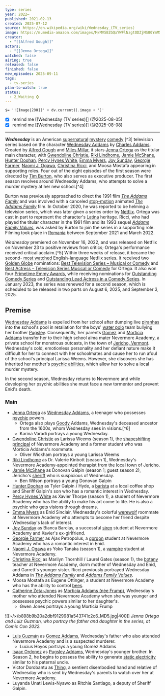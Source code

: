 ```yaml
---
type: series
year: 2022–
published: 2021-02-13
created: 2025-07-12
source: https://en.wikipedia.org/wiki/Wednesday_(TV_series)
image: https://m.media-amazon.com/images/M/MV5BZGQxYWFlNzgtODZjMS00YmM5LWEzZWMtOGVmODMzYjIyODZiXkEyXkFqcGc@._V1_FMjpg_UX1000_.jpg
creator:
  - "[[Alfred Gough]]"
actors:
  - "[[Jenna Ortega]]"
watched: false
airing: true
released: false
finished: false
new_episodes: 2025-09-11
tags:
  - tv-series
plan-to-watch: true
status:
  - 2_Waiting ⌚
---
```

`$= '![Image|200](' + dv.current().image + ')'`

- [x] remind me [[Wednesday (TV series)]] (@2025-08-05)
- [x] remind me [[Wednesday (TV series)]] (@2025-08-08)
___

***Wednesday*** is an American [supernatural](https://en.wikipedia.org/wiki/Supernatural_fiction "Supernatural fiction") [mystery](https://en.wikipedia.org/wiki/Mystery_fiction "Mystery fiction") [comedy](https://en.wikipedia.org/wiki/Comedy_film "Comedy film") [^3] television series based on the character [Wednesday Addams](https://en.wikipedia.org/wiki/Wednesday_Addams "Wednesday Addams") by [Charles Addams](https://en.wikipedia.org/wiki/Charles_Addams "Charles Addams"). Created by [Alfred Gough](https://en.wikipedia.org/wiki/Alfred_Gough "Alfred Gough") and [Miles Millar](https://en.wikipedia.org/wiki/Miles_Millar "Miles Millar"), it stars [Jenna Ortega](https://en.wikipedia.org/wiki/Jenna_Ortega "Jenna Ortega") as the titular main character, with [Gwendoline Christie](https://en.wikipedia.org/wiki/Gwendoline_Christie "Gwendoline Christie"), [Riki Lindhome](https://en.wikipedia.org/wiki/Riki_Lindhome "Riki Lindhome"), [Jamie McShane](https://en.wikipedia.org/wiki/Jamie_McShane "Jamie McShane"), [Hunter Doohan](https://en.wikipedia.org/wiki/Hunter_Doohan "Hunter Doohan"), [Percy Hynes White](https://en.wikipedia.org/wiki/Percy_Hynes_White "Percy Hynes White"), [Emma Myers](https://en.wikipedia.org/wiki/Emma_Myers "Emma Myers"), [Joy Sunday](https://en.wikipedia.org/wiki/Joy_Sunday "Joy Sunday"), [Georgie Farmer](https://en.wikipedia.org/wiki/Georgie_Farmer "Georgie Farmer"), [Naomi J. Ogawa](https://en.wikipedia.org/wiki/Naomi_J._Ogawa "Naomi J. Ogawa"), [Christina Ricci](https://en.wikipedia.org/wiki/Christina_Ricci "Christina Ricci"), and Moosa Mostafa appearing in supporting roles. Four out of the eight episodes of the first season were directed by [Tim Burton](https://en.wikipedia.org/wiki/Tim_Burton "Tim Burton"), who also serves as executive producer. The first season revolves around Wednesday Addams, who attempts to solve a murder mystery at her new school.[^4]

Burton was previously approached to direct the 1991 film *[The Addams Family](https://en.wikipedia.org/wiki/The_Addams_Family_\(1991_film\) "The Addams Family (1991 film)")* and was involved with a canceled [stop-motion](https://en.wikipedia.org/wiki/Stop-motion "Stop-motion") animated *[The Addams Family](https://en.wikipedia.org/wiki/The_Addams_Family "The Addams Family")* film. In October 2020, he was reported to be helming a television series, which was later given a series order by [Netflix](https://en.wikipedia.org/wiki/Netflix "Netflix"). Ortega was cast in part to represent the character's [Latina](https://en.wikipedia.org/wiki/Latino_\(demonym\) "Latino (demonym)") heritage. Ricci, who had played the titular character in the 1991 film and its 1993 sequel *[Addams Family Values](https://en.wikipedia.org/wiki/Addams_Family_Values "Addams Family Values")*, was asked by Burton to join the series in a supporting role. Filming took place in [Romania](https://en.wikipedia.org/wiki/Romania "Romania") between September 2021 and March 2022.

*Wednesday* premiered on November 16, 2022, and was released on Netflix on November 23 to positive reviews from critics; Ortega's performance received critical acclaim.[^5] Within three weeks of release, it became the second- [most watched](https://en.wikipedia.org/wiki/List_of_most-watched_Netflix_original_programming "List of most-watched Netflix original programming") English-language Netflix series. It received two [Golden Globe](https://en.wikipedia.org/wiki/Golden_Globe "Golden Globe") nominations: [Best Television Series – Musical or Comedy](https://en.wikipedia.org/wiki/Golden_Globe_Award_for_Best_Television_Series_%E2%80%93_Musical_or_Comedy "Golden Globe Award for Best Television Series – Musical or Comedy") and [Best Actress – Television Series Musical or Comedy](https://en.wikipedia.org/wiki/Golden_Globe_Award_for_Best_Actress_%E2%80%93_Television_Series_Musical_or_Comedy "Golden Globe Award for Best Actress – Television Series Musical or Comedy") for Ortega. It also won four [Primetime Emmy Awards](https://en.wikipedia.org/wiki/Primetime_Emmy_Awards "Primetime Emmy Awards"), while receiving nominations for [Outstanding Comedy Series](https://en.wikipedia.org/wiki/Primetime_Emmy_Award_for_Outstanding_Comedy_Series "Primetime Emmy Award for Outstanding Comedy Series") and [Outstanding Lead Actress in a Comedy Series](https://en.wikipedia.org/wiki/Primetime_Emmy_Award_for_Outstanding_Lead_Actress_in_a_Comedy_Series "Primetime Emmy Award for Outstanding Lead Actress in a Comedy Series"). In January 2023, the series was renewed for a second season, which is scheduled to be released in two parts on August 6, 2025, and September 3, 2025.

## Premise

[Wednesday Addams](https://en.wikipedia.org/wiki/Wednesday_Addams "Wednesday Addams") is expelled from her school after dumping live [piranhas](https://en.wikipedia.org/wiki/Piranhas "Piranhas") into the school's pool in retaliation for the boys' [water polo](https://en.wikipedia.org/wiki/Water_polo "Water polo") team bullying her brother [Pugsley](https://en.wikipedia.org/wiki/Pugsley_Addams "Pugsley Addams"). Consequently, her parents [Gomez](https://en.wikipedia.org/wiki/Gomez_Addams "Gomez Addams") and [Morticia Addams](https://en.wikipedia.org/wiki/Morticia_Addams "Morticia Addams") transfer her to their high school alma mater Nevermore Academy, a private school for monstrous outcasts, in the town of [Jericho, Vermont](https://en.wikipedia.org/wiki/Jericho,_Vermont "Jericho, Vermont"). Wednesday's cold, emotionless personality and her defiant nature make it difficult for her to connect with her schoolmates and cause her to run afoul of the school's principal Larissa Weems. However, she discovers she has inherited her mother's [psychic abilities](https://en.wikipedia.org/wiki/Psychic_abilities "Psychic abilities"), which allow her to solve a local murder mystery.

In the second season, Wednesday returns to Nevermore and while developing her psychic abilities she must face a new tormentor and prevent Enid's death.

### Main

- [Jenna Ortega](https://en.wikipedia.org/wiki/Jenna_Ortega "Jenna Ortega") as [Wednesday Addams](https://en.wikipedia.org/wiki/Wednesday_Addams "Wednesday Addams"), a teenager who possesses [psychic](https://en.wikipedia.org/wiki/Psychic "Psychic") powers.
	- Ortega also plays [Goody](https://en.wikipedia.org/wiki/Goodwife "Goodwife") Addams, Wednesday's deceased ancestor from the 1600s, whom Wednesday sees in visions.[^6]
	- Karina Váradi portrays a young Wednesday.
- [Gwendoline Christie](https://en.wikipedia.org/wiki/Gwendoline_Christie "Gwendoline Christie") as Larissa Weems (season 1), the [shapeshifting](https://en.wikipedia.org/wiki/Shapeshifting "Shapeshifting") [principal](https://en.wikipedia.org/wiki/Head_teacher "Head teacher") of Nevermore Academy and a former student who was Morticia Addams's roommate.
	- Oliver Wickham portrays a young Larissa Weems
- [Riki Lindhome](https://en.wikipedia.org/wiki/Riki_Lindhome "Riki Lindhome") as Dr. Valerie Kinbott (season 1), Wednesday's Nevermore Academy-appointed therapist from the local town of Jericho.
- [Jamie McShane](https://en.wikipedia.org/wiki/Jamie_McShane "Jamie McShane") as Donovan Galpin (season 1; guest season 2), Jericho's [sheriff](https://en.wikipedia.org/wiki/Sheriff "Sheriff") who is suspicious of Wednesday.
	- Ben Wilson portrays a young Donovan Galpin
- [Hunter Doohan](https://en.wikipedia.org/wiki/Hunter_Doohan "Hunter Doohan") as Tyler Galpin / Hyde, a [barista](https://en.wikipedia.org/wiki/Barista "Barista") at a local coffee shop and Sheriff Galpin's son who has a romantic interest in Wednesday.
- [Percy Hynes White](https://en.wikipedia.org/wiki/Percy_Hynes_White "Percy Hynes White") as Xavier Thorpe (season 1), a student of Nevermore Academy who has the ability to make his art come to life. He is also a psychic who gets visions through dreams.
- [Emma Myers](https://en.wikipedia.org/wiki/Emma_Myers "Emma Myers") as Enid Sinclair, Wednesday's colorful [werewolf](https://en.wikipedia.org/wiki/Werewolf "Werewolf") roommate at Nevermore Academy who attempts to become her friend despite Wednesday's lack of interest.
- [Joy Sunday](https://en.wikipedia.org/wiki/Joy_Sunday "Joy Sunday") as Bianca Barclay, a successful [siren](https://en.wikipedia.org/wiki/Siren_\(mythology\) "Siren (mythology)") student at Nevermore Academy and Xavier's ex-girlfriend.
- [Georgie Farmer](https://en.wikipedia.org/wiki/Georgie_Farmer "Georgie Farmer") as Ajax Petropolus, a [gorgon](https://en.wikipedia.org/wiki/Gorgon "Gorgon") student at Nevermore Academy who has a romantic interest in Enid.
- [Naomi J. Ogawa](https://en.wikipedia.org/wiki/Naomi_J._Ogawa "Naomi J. Ogawa") as Yoko Tanaka (season 1), a [vampire](https://en.wikipedia.org/wiki/Vampire "Vampire") student at Nevermore Academy.
- [Christina Ricci](https://en.wikipedia.org/wiki/Christina_Ricci "Christina Ricci") as Marilyn Thornhill / Laurel Gates (season 1), the [botany](https://en.wikipedia.org/wiki/Botany "Botany") teacher at Nevermore Academy, dorm mother of Wednesday and Enid, and Garrett's younger sister. Ricci previously portrayed Wednesday Addams in *[The Addams Family](https://en.wikipedia.org/wiki/The_Addams_Family_\(1991_film\) "The Addams Family (1991 film)")* and *[Addams Family Values](https://en.wikipedia.org/wiki/Addams_Family_Values "Addams Family Values")*.
- Moosa Mostafa as Eugene Ottinger, a student at Nevermore Academy who has the ability to control [bees](https://en.wikipedia.org/wiki/Bee "Bee").
- [Catherine Zeta-Jones](https://en.wikipedia.org/wiki/Catherine_Zeta-Jones "Catherine Zeta-Jones") as [Morticia Addams (née Frump)](https://en.wikipedia.org/wiki/Morticia_Addams "Morticia Addams"), Wednesday's mother who attended Nevermore Academy when she was younger and possesses psychic powers similar to her daughter's.
	- Gwen Jones portrays a young Morticia Frump

![[~/×/b898b9b20a2dbf9129981a543741c2c6_MD5.jpg|400]]
*Jenna Ortega and Luiz Guzman, who portray the father and daughter in the series, at Comic Con 2022.*

- [Luis Guzmán](https://en.wikipedia.org/wiki/Luis_Guzm%C3%A1n "Luis Guzmán") as [Gomez Addams](https://en.wikipedia.org/wiki/Gomez_Addams "Gomez Addams"), Wednesday's father who also attended Nevermore Academy and is a suspected murderer.
	- Lucius Hoyos portrays a young Gomez Addams
- [Isaac Ordonez](https://en.wikipedia.org/wiki/Isaac_Ordonez "Isaac Ordonez") as [Pugsley Addams](https://en.wikipedia.org/wiki/Pugsley_Addams "Pugsley Addams"), Wednesday's younger brother. In Season 2, he begins to possess the ability to generate [static electricity](https://en.wikipedia.org/wiki/Static_electricity "Static electricity") similar to his paternal uncle.
- Victor Dorobantu as [Thing](https://en.wikipedia.org/wiki/Thing_\(The_Addams_Family\) "Thing (The Addams Family)"), a sentient disembodied hand and relative of Wednesday who is sent by Wednesday's parents to watch over her at Nevermore Academy.
- Luyanda Unati Lewis-Nyawo as Ritchie Santiago, a deputy of Sheriff Galpin.
